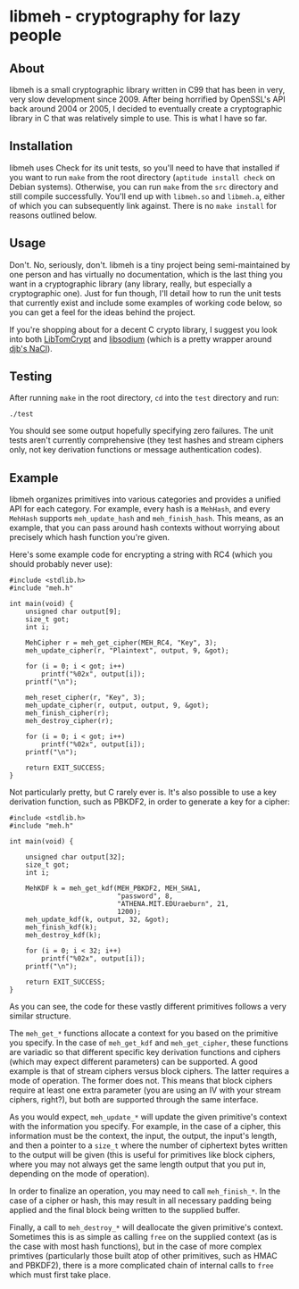 
libmeh - cryptography for lazy people
=====================================

About 
-----

libmeh is a small cryptographic library written in C99 that has been
in very, very slow development since 2009. After being horrified by
OpenSSL's API back around 2004 or 2005, I decided to eventually create
a cryptographic library in C that was relatively simple to use. This
is what I have so far.

Installation
------------

libmeh uses Check for its unit tests, so you'll need to have that
installed if you want to run `make` from the root directory (`aptitude
install check` on Debian systems). Otherwise, you can run `make` from
the `src` directory and still compile successfully.  You'll end up
with `libmeh.so` and `libmeh.a`, either of which you can subsequently
link against. There is no `make install` for reasons outlined below.

Usage
-----

Don't. No, seriously, don't. libmeh is a tiny project being
semi-maintained by one person and has virtually no documentation,
which is the last thing you want in a cryptographic library (any
library, really, but especially a cryptographic one). Just for fun
though, I'll detail how to run the unit tests that currently exist and
include some examples of working code below, so you can get a feel for
the ideas behind the project.

If you're shopping about for a decent C crypto library, I suggest you
look into both
[LibTomCrypt](http://libtom.org/?page=features&newsitems=5&whatfile=crypt)
and [libsodium](https://github.com/jedisct1/libsodium) (which is a
pretty wrapper around [djb's NaCl](http://nacl.cr.yp.to/)).

Testing
-------

After running `make` in the root directory, `cd` into the `test`
directory and run:

    ./test

You should see some output hopefully specifying zero failures. The
unit tests aren't currently comprehensive (they test hashes and stream
ciphers only, not key derivation functions or message authentication
codes).

Example
-------

libmeh organizes primitives into various categories and provides a
unified API for each category. For example, every hash is a `MehHash`,
and every `MehHash` supports `meh_update_hash` and
`meh_finish_hash`. This means, as an example, that you can pass around
hash contexts without worrying about precisely which hash function
you're given.

Here's some example code for encrypting a string with RC4 (which you
should probably never use):

    #include <stdlib.h>
    #include "meh.h"

    int main(void) {
        unsigned char output[9]; 
        size_t got;
        int i;

        MehCipher r = meh_get_cipher(MEH_RC4, "Key", 3);
        meh_update_cipher(r, "Plaintext", output, 9, &got);

        for (i = 0; i < got; i++)
            printf("%02x", output[i]);
        printf("\n");

        meh_reset_cipher(r, "Key", 3);
        meh_update_cipher(r, output, output, 9, &got);
        meh_finish_cipher(r);
        meh_destroy_cipher(r);
    
        for (i = 0; i < got; i++)
            printf("%02x", output[i]);
        printf("\n");

        return EXIT_SUCCESS;
    }

Not particularly pretty, but C rarely ever is. It's also possible to
use a key derivation function, such as PBKDF2, in order to generate a
key for a cipher:

    #include <stdlib.h>
    #include "meh.h"

    int main(void) {

        unsigned char output[32];
        size_t got;
        int i;

        MehKDF k = meh_get_kdf(MEH_PBKDF2, MEH_SHA1,
                               "password", 8,
                               "ATHENA.MIT.EDUraeburn", 21,
                               1200);
        meh_update_kdf(k, output, 32, &got);
        meh_finish_kdf(k);
        meh_destroy_kdf(k);
    
        for (i = 0; i < 32; i++)
            printf("%02x", output[i]);
        printf("\n");
 
        return EXIT_SUCCESS;
    }

As you can see, the code for these vastly different primitives follows
a very similar structure.

The `meh_get_*` functions allocate a context for you based on the
primitive you specify. In the case of `meh_get_kdf` and
`meh_get_cipher`, these functions are variadic so that different
specific key derivation functions and ciphers (which may expect
different parameters) can be supported. A good example is that of
stream ciphers versus block ciphers. The latter requires a mode of
operation. The former does not. This means that block ciphers require
at least one extra parameter (you are using an IV with your stream
ciphers, right?), but both are supported through the same interface.

As you would expect, `meh_update_*` will update the given primitive's
context with the information you specify. For example, in the case of
a cipher, this information must be the context, the input, the output,
the input's length, and then a pointer to a `size_t` where the number
of ciphertext bytes written to the output will be given (this is
useful for primitives like block ciphers, where you may not always get
the same length output that you put in, depending on the mode of
operation).

In order to finalize an operation, you may need to call
`meh_finish_*`. In the case of a cipher or hash, this may result in
all necessary padding being applied and the final block being written
to the supplied buffer.

Finally, a call to `meh_destroy_*` will deallocate the given
primitive's context. Sometimes this is as simple as calling `free` on
the supplied context (as is the case with most hash functions), but in
the case of more complex primtives (particularly those built atop of
other primitives, such as HMAC and PBKDF2), there is a more
complicated chain of internal calls to `free` which must first take
place.
